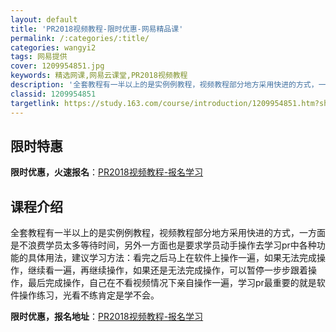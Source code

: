 ```yaml
---
layout: default
title: 'PR2018视频教程-限时优惠-网易精品课'
permalink: /:categories/:title/
categories: wangyi2
tags: 网易提供
cover: 1209954851.jpg
keywords: 精选网课,网易云课堂,PR2018视频教程
description: '全套教程有一半以上的是实例例教程，视频教程部分地方采用快进的方式，一方面是不浪费学员太多等待时间，另外一方面也是要求学员'
classid: 1209954851
targetlink: https://study.163.com/course/introduction/1209954851.htm?share=1&shareId=1025206652&utm_campaign=share&utm_medium=iphoneShare&utm_source=&utm_u=1025206652
---
```


## 限时特惠

**限时优惠，火速报名**：[PR2018视频教程-报名学习](https://study.163.com/course/introduction/1209954851.htm?share=1&shareId=1025206652&utm_campaign=share&utm_medium=iphoneShare&utm_source=&utm_u=1025206652)

## 课程介绍

全套教程有一半以上的是实例例教程，视频教程部分地方采用快进的方式，一方面是不浪费学员太多等待时间，另外一方面也是要求学员动手操作去学习pr中各种功能的具体用法，建议学习方法：看完之后马上在软件上操作一遍，如果无法完成操作，继续看一遍，再继续操作，如果还是无法完成操作，可以暂停一步步跟着操作，最后完成操作，自己在不看视频情况下亲自操作一遍，学习pr最重要的就是软件操作练习，光看不练肯定是学不会。

**限时优惠，报名地址**：[PR2018视频教程-报名学习](https://study.163.com/course/introduction/1209954851.htm?share=1&shareId=1025206652&utm_campaign=share&utm_medium=iphoneShare&utm_source=&utm_u=1025206652)

